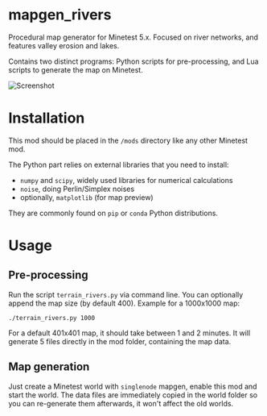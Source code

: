 mapgen_rivers
=============

Procedural map generator for Minetest 5.x. Focused on river networks, and features valley erosion and lakes.

Contains two distinct programs: Python scripts for pre-processing, and Lua scripts to generate the map on Minetest.

![Screenshot](https://user-images.githubusercontent.com/6905002/79541028-687b3000-8089-11ea-9209-c23c15d75383.png)

# Installation
This mod should be placed in the `/mods` directory like any other Minetest mod.

The Python part relies on external libraries that you need to install:
- `numpy` and `scipy`, widely used libraries for numerical calculations
- `noise`, doing Perlin/Simplex noises
- optionally, `matplotlib` (for map preview)

They are commonly found on `pip` or `conda` Python distributions.

# Usage
## Pre-processing
Run the script `terrain_rivers.py` via command line. You can optionally append the map size (by default 400). Example for a 1000x1000 map:
```
./terrain_rivers.py 1000
```
For a default 401x401 map, it should take between 1 and 2 minutes. It will generate 5 files directly in the mod folder, containing the map data.

## Map generation
Just create a Minetest world with `singlenode` mapgen, enable this mod and start the world. The data files are immediately copied in the world folder so you can re-generate them afterwards, it won't affect the old worlds.
